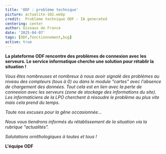 ```yaml
---
title: 'ODF : problème technique'
picture: actualite-102.webp
credit:  Problème technique ODF - IA generated
centering: center
author: Oiseaux de France
date: '2025-04-07'
tags: [ODF,fonctionnement,bug]
active: true
---
```

**La plateforme ODF rencontre des problèmes de connexion avec les serveurs. Le service informatique cherche une solution pour rétablir la situation !**

*Vous êtes nombreuses et nombreux à nous avoir signalé des problèmes au niveau des compteurs (tous à 0) ou dans le module "cartes" avec l'absence de chargement des données. Tout cela est en lien avec la perte de connexion avec les serveurs (zone de stockage des informations du site). Les informaticiens de la LPO cherchent à résoudre le problème au plus vite mais cela prend du temps.* 

*Toute nos excuses pour la gêne occasionnée...* 

*Nous vous tiendrons informés du rétablissement de la situation via la rubrique "actualités".*

*Salutations ornithologiques à toutes et tous !* 

**L'équipe ODF**
